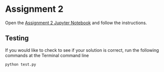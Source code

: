 # Assignment 2

Open the [Assignment 2 Jupyter Notebook](assignment2.ipynb) and follow the instructions.

## Testing

If you would like to check to see if your solution is correct, run the following commands at the Terminal command line

````
python test.py
````
